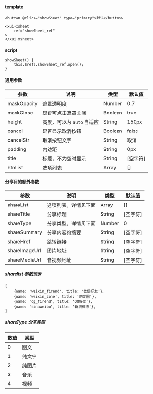 #### template
```
<button @click="showSheet" type="primary">默认</button>

<xui-xsheet
	ref="showSheet_ref"
>
</xui-xsheet>
```

#### script
```
showSheet() {
	this.$refs.showSheet_ref.open();
}

```

#### 通用参数
| 参数 | 说明 | 类型 | 默认值 |
| ------------ | ------------ | ------------ | ------------ |
| maskOpacity | 遮罩透明度 | Number | 0.7 |
| maskClose | 是否可点击遮罩关闭 | Boolean | true |
| height | 高度，可以为 `auto` 自适应 | String | 150px |
| cancel | 是否显示取消按钮 | Boolean | false |
| cancelStr | 取消按钮文字 | String | 取消 |
| padding | 内边距 | String  | 0px |
| title | 标题，不为空时显示 | String | [空字符] |
| btnList | 选项列表 | Array | [] |

#### 分享用的额外参数
| 参数 | 说明 | 类型 | 默认值 |
| ------------ | ------------ | ------------ | ------------ |
| shareList | 选项列表，详情见下面 | Array | [] |
| shareTitle | 分享标题 | String | [空字符] |
| shareType | 分享类型，详情见下面 | Number | 0 |
| shareSummary | 分享内容的摘要 | String | [空字符] |
| shareHref | 跳转链接 | String | [空字符] |
| shareImageUrl | 图片地址 | String | [空字符] |
| shareMediaUrl | 音视频地址 | String | [空字符] |

##### sharelist 参数例示
```
[
	{name: 'weixin_firend', title: '微信好友'},
	{name: 'weixin_zone', title: '朋友圈'},
	{name: 'qq_firend', title: 'QQ好友'},
	{name: 'sinaweibo', title: '新浪微博'},
]
```

##### shareType 分享类型
| 数值 | 类型 |
| ------------ | ------------ |
| 0 | 图文 |
| 1 | 纯文字 |
| 2 | 纯图片 |
| 3 | 音乐 |
| 4 |视频 |
